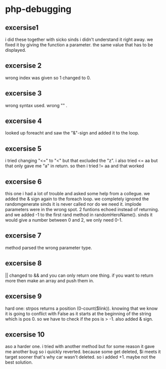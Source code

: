 # php-debugging
## excersise1 
i did these together with sicko sinds i didn't understand it right away. we fixed it by giving the function a parameter.
the same value that has to be displayed.
## excersise 2 
wrong index was given so 1 changed to 0.

## excersise 3 
wrong syntax used. wrong "" .

## excersise 4 
looked up foreacht and saw the "&"-sign and added it to the loop.

## excersise 5 
i tried changing "<=" to "<" but that excluded the "z".
i also tried <= aa but that only gave me "a" in return.
so then i tried != aa and that worked
## excersise 6
this one i had a lot of trouble and asked some help from a collegue. we added the & sign again to the foreach loop. we completely ignored the randomgenerate sinds it is never called nor do we need it. implode parameters were in the wrong spot. 2 funtions echoed instead of returning. and we added -1 to the first rand method in randomHeroName(). sinds it would give a number between 0 and 2, we only need 0-1.

## excersise 7 
method parsed the wrong parameter type.
## excersise 8 
|| changed to && and you can only return one thing. if you want to return more then make an array and push them in.
## excersise 9 
hard one:
strpos returns a position (0-count($link)). knowing that we know it is going to conflict with False as it starts at the beginning of the string which is pos 0. so we have to check if the pos is > -1. also added & sign.
## excersise 10 
aso a harder one. i tried with another method but for some reason it gave me another bug so i quickly reverted. because some get deleted, $i meets it target sooner that's why car wasn't deleted. so i added +1. maybe not the best solution.
